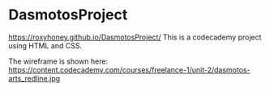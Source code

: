 # DasmotosProject

https://roxyhoney.github.io/DasmotosProject/
This is a codecademy project using HTML and CSS. 

The wireframe is shown here: https://content.codecademy.com/courses/freelance-1/unit-2/dasmotos-arts_redline.jpg
